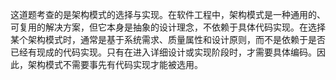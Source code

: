 这道题考查的是架构模式的选择与实现。在软件工程中，架构模式是一种通用的、可复用的解决方案，但它本身是抽象的设计理念，不依赖于具体代码实现。在选择某个架构模式时，通常是基于系统需求、质量属性和设计原则，而不是依赖于是否已经有现成的代码实现。只有在进入详细设计或实现阶段时，才需要具体编码。因此，架构模式不需要事先有代码实现才能被选用。
